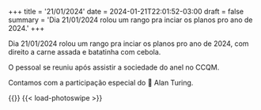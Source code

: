 +++
title = '21/01/2024'
date = 2024-01-21T22:01:52-03:00
draft = false
summary = 'Dia 21/01/2024 rolou um rango pra inciar os planos pro ano de 2024.'
+++

Dia 21/01/2024 rolou um rango pra inciar os planos pro ano de 2024, com direito a carne assada e batatinha com cebola.

O pessoal se reuniu após assistir a sociedade do anel no CCQM.

Contamos com a participação especial do :dog: Alan Turing.

{{<gallery thumbnail-size="210x210" />}} {{< load-photoswipe >}}
